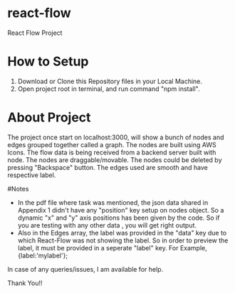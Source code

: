 # react-flow
React Flow Project

# How to Setup 
1. Download or Clone this Repository files in your Local Machine.
2. Open project root in terminal, and run command "npm install".

# About Project
The project once start on localhost:3000, will show a bunch of nodes and edges grouped together called a graph. The nodes are built using AWS Icons. The flow data is being received from a backend server built with node. The nodes are draggable/movable. The nodes could be deleted by pressing "Backspace" button. The edges used are smooth and have respective label.

#Notes
- In the pdf file where task was mentioned, the json data shared in Appendix 1 didn't have any "position" key setup on nodes object. So a dynamic "x" and "y" axis positions has been given by the code. So if you are testing with any other data , you will get right output.
- Also in the Edges array, the label was provided in the "data" key due to which React-Flow was not showing the label. So in order to preview the label, it must be provided in a seperate "label" key. For Example, {label:'mylabel'};

In case of any queries/issues, I am available for help. 

Thank You!!
